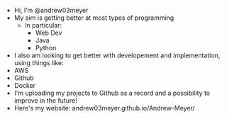 - Hi, I’m @andrew03meyer
- My aim is getting better at most types of programming
  - In particular:
    -  Web Dev
    -  Java
    -  Python
-  I also am looking to get better with developement and implementation, using things like:
  - AWS
  - Github
  - Docker
- I'm uploading my projects to Github as a record and a possibility to improve in the future!
- Here's my website: andrew03meyer.github.io/Andrew-Meyer/
<!---
andrew03meyer/andrew03meyer is a ✨ special ✨ repository because its `README.md` (this file) appears on your GitHub profile.
You can click the Preview link to take a look at your changes.
--->
